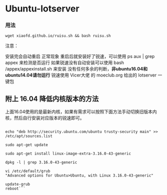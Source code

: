 # Ubuntu-lotserver
### 用法
```wget xiaofd.github.io/ruisu.sh && bash ruisu.sh```

注意：

安装完会自动重启 正常现象 重启后就安装好了锐速，可以使用 ps aux | grep appex 来检测是否运行
如果锐速没有自动安装可以使用 bash /appex/appexinstall.sh 来安装
没有任何多余的判断，**非ubuntu16.04和ubuntu14.04请勿运行**
锐速使用 Vicer大佬 的 moeclub.org 给出的 lotserver 一键包  
## 附上 16.04 降低内核版本的方法
上面16.04使用的是最新内核，如果有需求可以按照下面方法手动切换旧版本内核，然后自行安装对应版本的锐速即可。  
```sudo cp /etc/apt/sources.list /etc/apt/sources.list_bak
 
echo "deb http://security.ubuntu.com/ubuntu trusty-security main" >> /etc/apt/sources.list
 
sudo apt-get update
 
sudo apt-get install linux-image-extra-3.16.0-43-generic
 
dpkg -l | grep 3.16.0-43-generic
 
vi /etc/default/grub
"Advanced options for Ubuntu>Ubuntu, with Linux 3.16.0-43-generic"
 
update-grub
reboot```
